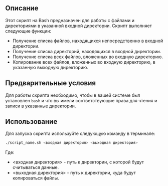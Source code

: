 
## Описание

Этот скрипт на Bash предназначен для работы с файлами и директориями в указанной входной директории. Скрипт выполняет следующие функции:
- Получение списка файлов, находящихся непосредственно в входной директории.
- Получение списка директорий, находящихся в входной директории.
- Получение списка всех файлов, вложенных во входную директорию.
- Копирование всех файлов, вложенных во входную директорию, в указанную выходную директорию.

## Предварительные условия

Для работы скрипта необходимо, чтобы в вашей системе был установлен `bash` и что вы имели соответствующие права для чтения и записи в указанные директории.

## Использование

Для запуска скрипта используйте следующую команду в терминале:

```bash
./script_name.sh <входная директория> <выходная директория>
```

Где:

* <входная директория> - путь к директории, с которой будут считываться данные.
* <выходная директория> - путь к директории, куда будут копироваться файлы.
